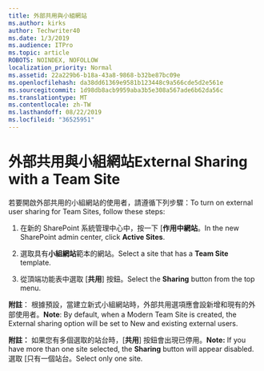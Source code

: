 ```yaml
---
title: 外部共用與小組網站
ms.author: kirks
author: Techwriter40
ms.date: 1/3/2019
ms.audience: ITPro
ms.topic: article
ROBOTS: NOINDEX, NOFOLLOW
localization_priority: Normal
ms.assetid: 22a229b6-b18a-43a8-9868-b32be87bc09e
ms.openlocfilehash: da38dd61369e9581b123448c9a566cde5d2e561e
ms.sourcegitcommit: 1d98db8acb9959aba3b5e308a567ade6b62da56c
ms.translationtype: MT
ms.contentlocale: zh-TW
ms.lasthandoff: 08/22/2019
ms.locfileid: "36525951"
---
```

# <a name="external-sharing-with-a-team-site"></a><span data-ttu-id="a4a11-102">外部共用與小組網站</span><span class="sxs-lookup"><span data-stu-id="a4a11-102">External Sharing with a Team Site</span></span>

<span data-ttu-id="a4a11-103">若要開啟外部共用的小組網站的使用者，請遵循下列步驟：</span><span class="sxs-lookup"><span data-stu-id="a4a11-103">To turn on external user sharing for Team Sites, follow these steps:</span></span> 
  
1. <span data-ttu-id="a4a11-104">在新的 SharePoint 系統管理中心中，按一下 [**作用中網站**。</span><span class="sxs-lookup"><span data-stu-id="a4a11-104">In the new SharePoint admin center, click **Active Sites**.</span></span>
  
2. <span data-ttu-id="a4a11-105">選取具有**小組網站**範本的網站。</span><span class="sxs-lookup"><span data-stu-id="a4a11-105">Select a site that has a **Team Site** template.</span></span> 
  
3. <span data-ttu-id="a4a11-106">從頂端功能表中選取 [**共用**] 按鈕。</span><span class="sxs-lookup"><span data-stu-id="a4a11-106">Select the **Sharing** button from the top menu.</span></span> 
  
 <span data-ttu-id="a4a11-107">**附註**： 根據預設，當建立新式小組網站時，外部共用選項應會設新增和現有的外部使用者。</span><span class="sxs-lookup"><span data-stu-id="a4a11-107">**Note**: By default, when a Modern Team Site is created, the External sharing option will be set to New and existing external users.</span></span> 
  
 <span data-ttu-id="a4a11-108">**附註：** 如果您有多個選取的站台時，[**共用**] 按鈕會出現已停用。</span><span class="sxs-lookup"><span data-stu-id="a4a11-108">**Note:** If you have more than one site selected, the **Sharing** button will appear disabled.</span></span> <span data-ttu-id="a4a11-109">選取 [只有一個站台。</span><span class="sxs-lookup"><span data-stu-id="a4a11-109">Select only one site.</span></span> 
  

